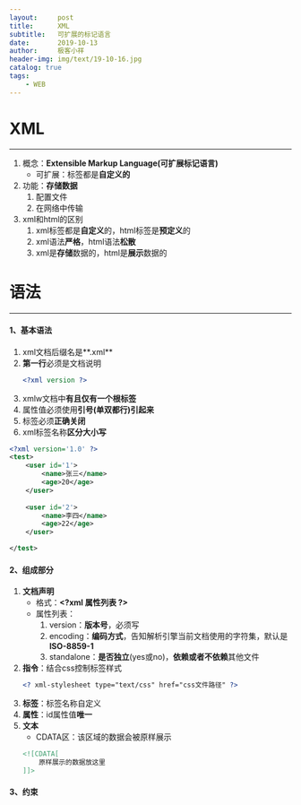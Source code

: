 ```yaml
---
layout:     post                   
title:      XML
subtitle:   可扩展的标记语言               
date:       2019-10-13               
author:     极客小祥                      
header-img: img/text/19-10-16.jpg   
catalog: true              
tags:                                
    - WEB
---
```


# XML
<hr/>

1. 概念：**Extensible Markup Language(可扩展标记语言)**
    * 可扩展：标签都是**自定义的**
2. 功能：**存储数据**
    1. 配置文件
    2. 在网络中传输
3. xml和html的区别
    1. xml标签都是**自定义**的，html标签是**预定义**的
    2. xml语法**严格**，html语法**松散**
    3. xml是**存储**数据的，html是**展示**数据的

# 语法
<hr/>

#### 1、基本语法
1. xml文档后缀名是**.xml**
2. **第一行**必须是文档说明
    ```xml
    <?xml version ?>
    ```
3. xmlw文档中**有且仅有一个根标签**
4. 属性值必须使用**引号\(单双都行\)引起来**
5. 标签必须**正确关闭**
6. xml标签名称**区分大小写**

```xml
<?xml version='1.0' ?>
<test>
	<user id='1'>
		<name>张三</name>
		<age>20</age>
	</user>
	
	<user id='2'>
		<name>李四</name>
		<age>22</age>
	</user>

</test>
```

#### 2、组成部分
1. **文档声明**
    * 格式：**\<?xml 属性列表 ?\>**
    * 属性列表：
        1. version：**版本号**，必须写
        2. encoding：**编码方式**，告知解析引擎当前文档使用的字符集，默认是**ISO-8859-1**
        3. standalone：**是否独立**\(yes或no\)，**依赖或者不依赖**其他文件
2. **指令**：结合css控制标签样式
    ```xml
    <? xml-stylesheet type="text/css" href="css文件路径" ?>
    ```
3. **标签**：标签名称自定义
4. **属性**：id属性值**唯一**
5. **文本**
    * CDATA区：该区域的数据会被原样展示
    ```xml
    <![CDATA[
        原样展示的数据放这里
    ]]>
    ```

#### 3、约束